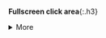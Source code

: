 ```note
```
**Fullscreen click area**{:.h3}<br>

<details class="details-overlay">
  <summary class="btn">More</summary>
  <div class="border p-3 mt-2">Hidden text</div>
</details>
